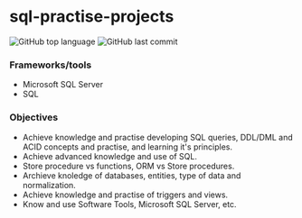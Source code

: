# sql-practise-projects

![GitHub top language](https://img.shields.io/github/languages/top/FedeBayer/sql-practise-projects?style=for-the-badge)
![GitHub last commit](https://img.shields.io/github/last-commit/FedeBayer/sql-practise-projects?style=for-the-badge)

### Frameworks/tools
* Microsoft SQL Server
* SQL
  
### Objectives

* Achieve knowledge and practise developing SQL queries, DDL/DML and ACID concepts and practise, and learning it's principles.
* Achieve advanced knowledge and use of SQL.
* Store procedure vs functions, ORM vs Store procedures.
* Archieve knoledge of databases, entities, type of data and normalization.
* Achieve knowledge and practise of triggers and views.
* Know and use Software Tools, Microsoft SQL Server, etc.
